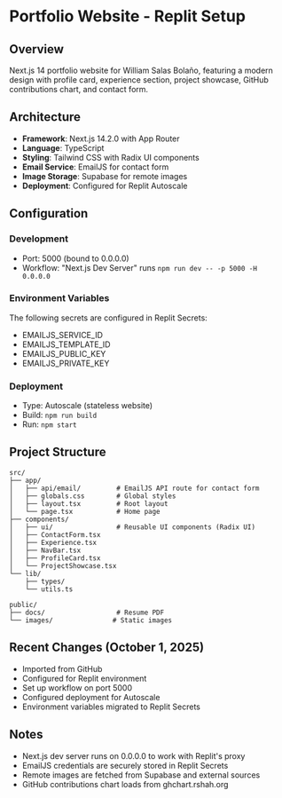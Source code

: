# Portfolio Website - Replit Setup

## Overview
Next.js 14 portfolio website for William Salas Bolaño, featuring a modern design with profile card, experience section, project showcase, GitHub contributions chart, and contact form.

## Architecture
- **Framework**: Next.js 14.2.0 with App Router
- **Language**: TypeScript
- **Styling**: Tailwind CSS with Radix UI components
- **Email Service**: EmailJS for contact form
- **Image Storage**: Supabase for remote images
- **Deployment**: Configured for Replit Autoscale

## Configuration

### Development
- Port: 5000 (bound to 0.0.0.0)
- Workflow: "Next.js Dev Server" runs `npm run dev -- -p 5000 -H 0.0.0.0`

### Environment Variables
The following secrets are configured in Replit Secrets:
- EMAILJS_SERVICE_ID
- EMAILJS_TEMPLATE_ID
- EMAILJS_PUBLIC_KEY
- EMAILJS_PRIVATE_KEY

### Deployment
- Type: Autoscale (stateless website)
- Build: `npm run build`
- Run: `npm start`

## Project Structure
```
src/
├── app/
│   ├── api/email/         # EmailJS API route for contact form
│   ├── globals.css        # Global styles
│   ├── layout.tsx         # Root layout
│   └── page.tsx           # Home page
├── components/
│   ├── ui/                # Reusable UI components (Radix UI)
│   ├── ContactForm.tsx
│   ├── Experience.tsx
│   ├── NavBar.tsx
│   ├── ProfileCard.tsx
│   └── ProjectShowcase.tsx
└── lib/
    ├── types/
    └── utils.ts

public/
├── docs/                  # Resume PDF
└── images/               # Static images
```

## Recent Changes (October 1, 2025)
- Imported from GitHub
- Configured for Replit environment
- Set up workflow on port 5000
- Configured deployment for Autoscale
- Environment variables migrated to Replit Secrets

## Notes
- Next.js dev server runs on 0.0.0.0 to work with Replit's proxy
- EmailJS credentials are securely stored in Replit Secrets
- Remote images are fetched from Supabase and external sources
- GitHub contributions chart loads from ghchart.rshah.org
